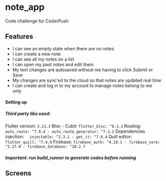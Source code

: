 # note_app
Code challenge for CoderPush

## Features
* I can see an empty state when there are no notes
* I can create a new note
* I can see all my notes on a list
* I can open my past notes and edit them
* My text changes are autosaved without me having to click Submit or Save
* My changes are sync'ed to the cloud so that notes are updated real time
* I can create and log in to my account to manage notes belong to me only

#### Setting up
##### Third party libs used:
Flutter version: `3.13.3`
Bloc - Cubit: `flutter_bloc: ^8.1.3`
Routing: `auto_route: ^7.8.4 - auto_route_generator: ^7.3.2`
Dependencies injection: `  injectable: ^2.3.1 - get_it: ^7.6.4`
Quill editor: `flutter_quill: ^7.4.9`
Firebase: `firebase_auth: ^4.10.1 - firebase_core: ^2.17.0 - firebase_database: ^10.2.7`
##### Important: run build_runner to generate codes before running

## Screens